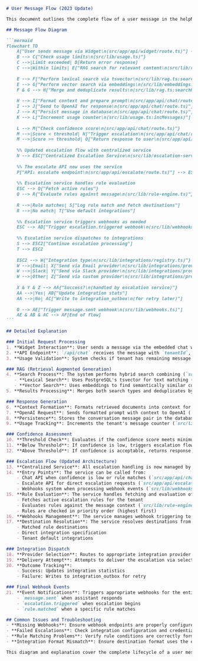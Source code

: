 ````markdown
# User Message Flow (2023 Update)

This document outlines the complete flow of a user message in the helpNINJA system, from initial submission in the widget through processing, RAG search, response generation, and potential escalation paths. This version reflects the 2023 architectural updates with the centralized escalation service.

## Message Flow Diagram

```mermaid
flowchart TD
    A["User sends message via Widget\n(src/app/api/widget/route.ts)"] --> B["API: chat endpoint receives message\n(src/app/api/chat/route.ts)"]
    B --> C{"Check usage limits\n(src/lib/usage.ts)"}
    C -->|Limit exceeded| D[Return error response]
    C -->|Within limits| E["RAG search for relevant content\n(src/lib/rag.ts)"]
    
    E --> F["Perform lexical search via tsvector\n(src/lib/rag.ts:searchLexical)"]
    E --> G["Perform vector search via embeddings\n(src/lib/embeddings.ts)"]
    F & G --> H["Merge and deduplicate results\n(src/lib/rag.ts:searchHybrid)"]
    
    H --> I["Format context and prepare prompt\n(src/app/api/chat/route.ts)"]
    I --> J["Send to OpenAI for response\n(src/app/api/chat/route.ts)"]
    J --> K["Persist message in database\n(src/app/api/chat/route.ts)"]
    K --> L["Increment usage counter\n(src/lib/usage.ts:incMessages)"]
    
    L --> M{"Check confidence score\n(src/app/api/chat/route.ts)"}
    M -->|Score < threshold| N["Trigger escalation\n(src/app/api/chat/route.ts)"]
    M -->|Score >= threshold| O["Return response to user\n(src/app/api/chat/route.ts)"]
    
    %% Updated escalation flow with centralized service
    N --> ESC["Centralized Escalation Service\n(src/lib/escalation-service.ts)"]
    
    %% The escalate API now uses the service
    P["API: escalate endpoint\n(src/app/api/escalate/route.ts)"] --> ESC
    
    %% Escalation service handles rule evaluation
    ESC --> Q{"Fetch active rules"}
    Q --> R{"Evaluate rules against message\n(src/lib/rule-engine.ts)"}
    
    R -->|Rule matches| S["Log rule match and fetch destinations"]
    R -->|No match| T["Use default integrations"]
    
    %% Escalation service triggers webhooks as needed
    ESC --> AD["Trigger escalation.triggered webhook\n(src/lib/webhooks.ts)"]
    
    %% Escalation service dispatches to integrations
    S --> ESC2["Continue escalation processing"]
    T --> ESC2
    
    ESC2 --> W{"Integration type\n(src/lib/integrations/registry.ts)"}
    W -->|Email| X["Send via Email provider\n(src/lib/integrations/providers/email.ts)"]
    W -->|Slack| Y["Send via Slack provider\n(src/lib/integrations/providers/slack.ts)"]
    W -->|Other| Z["Send via custom provider\n(src/lib/integrations/providers/*.ts)"]
    
    X & Y & Z --> AA{"Success?\n(handled by escalation service)"}
    AA -->|Yes| AB["Update integration stats"]
    AA -->|No| AC["Write to integration_outbox\n(for retry later)"]
    
    O --> AE["Trigger message.sent webhook\n(src/lib/webhooks.ts)"]
    AE & AB & AC --> AF[End of flow]
```

## Detailed Explanation

### Initial Request Processing
1. **Widget Interaction**: User sends a message via the embedded chat widget (`src/app/api/widget/route.ts`)
2. **API Endpoint**: `/api/chat` receives the message with `tenantId`, `sessionId`, and message content (`src/app/api/chat/route.ts`)
3. **Usage Validation**: System checks if tenant has remaining message quota via `canSendMessage` (`src/lib/usage.ts`)

### RAG (Retrieval Augmented Generation)
4. **Search Process**: The system performs hybrid search combining (`src/lib/rag.ts`):
   - **Lexical Search**: Uses PostgreSQL's tsvector for text matching (`searchLexical`)
   - **Vector Search**: Uses embeddings to find semantically similar content (`src/lib/embeddings.ts`)
5. **Results Processing**: Merges both search types and deduplicates by URL (`searchHybrid`)

### Response Generation
6. **Context Formation**: Formats retrieved documents into context for the LLM (`src/app/api/chat/route.ts`)
7. **OpenAI Request**: Sends formatted prompt with context to OpenAI (`src/app/api/chat/route.ts`)
8. **Persistence**: Stores the conversation message pair in the database (`src/app/api/chat/route.ts`)
9. **Usage Tracking**: Increments the tenant's message counter (`src/lib/usage.ts:incMessages`)

### Confidence Assessment
10. **Threshold Check**: Evaluates if the confidence score meets minimum threshold (0.55) (`src/app/api/chat/route.ts`)
11. **Below Threshold**: If confidence is low, triggers escalation flow via the escalation service (`src/app/api/chat/route.ts`)
12. **Above Threshold**: If confidence is acceptable, returns response to user (`src/app/api/chat/route.ts`)

### Escalation Flow (Updated Architecture)
13. **Centralized Service**: All escalation handling is now managed by a centralized service (`src/lib/escalation-service.ts`)
14. **Entry Points**: The service can be called from:
    - Chat API when confidence is low or rule matches (`src/app/api/chat/route.ts`)
    - Escalate API for direct escalation requests (`src/app/api/escalate/route.ts`)
    - Webhooks system when processing webhook events (`src/lib/webhooks.ts`)
15. **Rule Evaluation**: The service handles fetching and evaluation of rules:
    - Fetches active escalation rules for the tenant
    - Evaluates rules against the message context (`src/lib/rule-engine.ts`)
    - Rules are checked in priority order (highest first)
16. **Webhooks Management**: The service manages webhook triggering to prevent duplicates
17. **Destination Resolution**: The service resolves destinations from:
    - Matched rule destinations
    - Direct integration specification
    - Tenant default integrations

### Integration Dispatch
18. **Provider Selection**: Routes to appropriate integration provider (`src/lib/integrations/registry.ts`)
19. **Delivery Attempt**: Attempts to deliver the escalation via selected provider (`src/lib/integrations/providers/*.ts`)
20. **Outcome Tracking**:
    - Success: Updates integration statistics
    - Failure: Writes to integration_outbox for retry

### Final Webhook Events
21. **Event Notifications**: Triggers appropriate webhooks for the entire process (`src/lib/webhooks.ts`):
    - `message.sent` when assistant responds
    - `escalation.triggered` when escalation begins
    - `rule.matched` when a specific rule matches

## Common Issues and Troubleshooting
- **Missing Webhooks**: Ensure webhook endpoints are properly configured and active
- **Failed Escalations**: Check integration configuration and credentials
- **Rule Matching Problems**: Verify rule conditions are correctly formatted
- **Integration Format Mismatch**: Ensure destination format uses the expected field names (`integration_id` not `integrationId`)

This diagram and explanation cover the complete lifecycle of a user message in the helpNINJA system with the centralized escalation service architecture.
````
